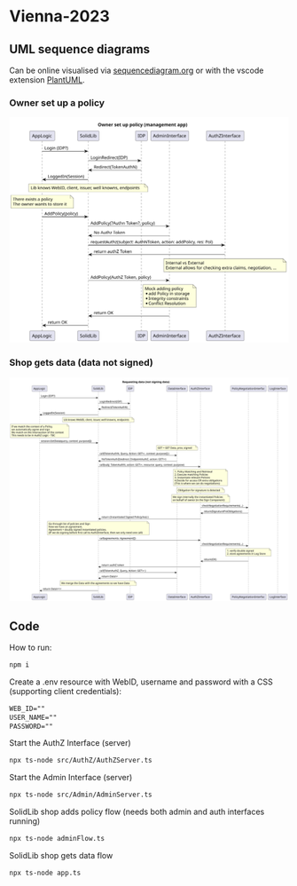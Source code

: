 # Vienna-2023

## UML sequence diagrams

Can be online visualised via [sequencediagram.org](https://sequencediagram.org/) or with the vscode extension [PlantUML](https://plantuml.com/).

### Owner set up a policy

![](img/owner-set-up-policy.svg)

### Shop gets data (data not signed)

![](img/shop-get-data-version-not-signing-data.svg)

## Code
How to run:

```sh
npm i
```
Create a .env resource with WebID, username and password with a CSS (supporting client credentials):

```env
WEB_ID=""
USER_NAME=""
PASSWORD=""
```

Start the AuthZ Interface (server)

```sh
npx ts-node src/AuthZ/AuthZServer.ts
```

Start the Admin Interface (server)
```sh
npx ts-node src/Admin/AdminServer.ts 
```

SolidLib shop adds policy flow (needs both admin and auth interfaces running)
```sh
npx ts-node adminFlow.ts
```

SolidLib shop gets data flow

```sh
npx ts-node app.ts 
```

